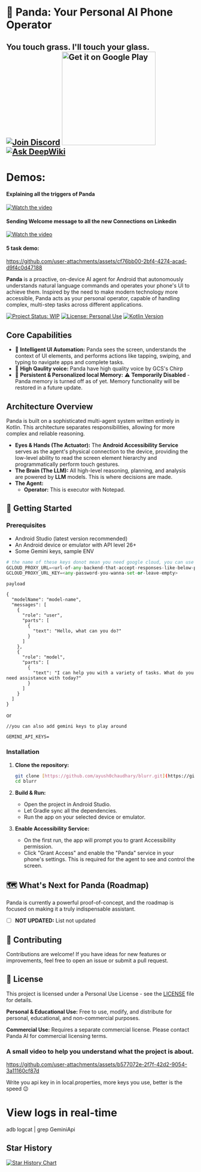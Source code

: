 # 🐼 Panda: Your Personal AI Phone Operator  
**You touch grass. I'll touch your glass.**  
[![Join Discord](https://img.shields.io/badge/Join%20Discord-5865F2?style=for-the-badge&logo=discord&logoColor=white)](https://discord.gg/b2hxFNXvWk)
<a href='https://play.google.com/store/apps/details?id=com.blurr.voice&hl=en_US&pcampaignid=pcampaignidMKT-Other-global-all-co-prtnr-py-PartBadge-Mar2515-1'><img alt='Get it on Google Play' src='https://play.google.com/intl/en_us/badges/static/images/badges/en_badge_web_generic.png' width=250/></a>
[![Ask DeepWiki](https://deepwiki.com/badge.svg)](https://deepwiki.com/Ayush0Chaudhary/blurr)
---

# Demos:

#### Explaining all the triggers of Panda
 [![Watch the video](https://img.youtube.com/vi/IDvuqmPyKZs/hqdefault.jpg)](https://www.youtube.com/embed/IDvuqmPyKZs)

#### Sending Welcome message to all the new Connections on Linkedin
 [![Watch the video](https://img.youtube.com/vi/JO_EWFYJJjA/hqdefault.jpg)](https://www.youtube.com/embed/JO_EWFYJJjA)

#### 5 task demo: 
https://github.com/user-attachments/assets/cf76bb00-2bf4-4274-acad-d9f4c0d47188


**Panda** is a proactive, on-device AI agent for Android that autonomously understands natural language commands and operates your phone's UI to achieve them. Inspired by the need to make modern technology more accessible, Panda acts as your personal operator, capable of handling complex, multi-step tasks across different applications.

[![Project Status: WIP](https://img.shields.io/badge/project%20status-wip-yellow.svg)](https://wip.vost.pt/)
[![License: Personal Use](https://img.shields.io/badge/License-Personal%20Use%20Only-red.svg)](./LICENSE)
[![Kotlin Version](https://img.shields.io/badge/Kotlin-1.9.22-7F52FF.svg?logo=kotlin)](https://kotlinlang.org)

## Core Capabilities

* 🧠 **Intelligent UI Automation:** Panda sees the screen, understands the context of UI elements, and performs actions like tapping, swiping, and typing to navigate apps and complete tasks.
* 📢 **High Qaulity voice:** Panda have high quality voice by GCS's Chirp  
* 💾 **Persistent & Personalized local Memory:** ⚠️ **Temporarily Disabled** - Panda memory is turned off as of yet. Memory functionality will be restored in a future update.

## Architecture Overview

Panda is built on a sophisticated multi-agent system written entirely in Kotlin. This architecture separates responsibilities, allowing for more complex and reliable reasoning.

* **Eyes & Hands (The Actuator):** The **Android Accessibility Service** serves as the agent's physical connection to the device, providing the low-level ability to read the screen element hierarchy and programmatically perform touch gestures.
* **The Brain (The LLM):** All high-level reasoning, planning, and analysis are powered by **LLM** models. This is where decisions are made.
* **The Agent:**
    * **Operator:** This is executor with Notepad.


## 🚀 Getting Started

### Prerequisites
* Android Studio (latest version recommended)
* An Android device or emulator with API level 26+
* Some Gemini keys, sample ENV
```python
# the name of these keys donot mean you need google cloud, you can use any servers that can accept requests, i will improve the developer experience in the future by making openapi compatible
GCLOUD_PROXY_URL=<url-of-any-backend-that-accept-responses-like-below-payload>
GCLOUD_PROXY_URL_KEY=<any-password-you-wanna-set-or-leave-empty>
```
`payload`
```
{
  "modelName": "model-name",
  "messages": [
    {
      "role": "user",
      "parts": [
        {
          "text": "Hello, what can you do?"
        }
      ]
    },
    {
      "role": "model",
      "parts": [
        {
          "text": "I can help you with a variety of tasks. What do you need assistance with today?"
        }
      ]
    }
  ]
}
```
or
```
//you can also add gemini keys to play around

GEMINI_API_KEYS=
```




### Installation

1.  **Clone the repository:**
    ```bash
    git clone [https://github.com/ayush0chaudhary/blurr.git](https://github.com/ayush0chaudhary/blurr.git)
    cd blurr
    ```

2.  **Build & Run:**
    * Open the project in Android Studio.
    * Let Gradle sync all the dependencies.
    * Run the app on your selected device or emulator.

3.  **Enable Accessibility Service:**
    * On the first run, the app will prompt you to grant Accessibility permission.
    * Click "Grant Access" and enable the "Panda" service in your phone's settings. This is required for the agent to see and control the screen.

## 🗺️ What's Next for Panda (Roadmap)

Panda is currently a powerful proof-of-concept, and the roadmap is focused on making it a truly indispensable assistant.

* [ ] **NOT UPDATED:** List not updated

## 🤝 Contributing

Contributions are welcome! If you have ideas for new features or improvements, feel free to open an issue or submit a pull request.

## 📜 License

This project is licensed under a Personal Use License - see the [LICENSE](LICENSE) file for details.

**Personal & Educational Use:** Free to use, modify, and distribute for personal, educational, and non-commercial purposes.

**Commercial Use:** Requires a separate commercial license. Please contact Panda AI for commercial licensing terms.

### A small video to help you understand what the project is about. 
https://github.com/user-attachments/assets/b577072e-2f7f-42d2-9054-3a11160cf87d

Write you api key in in local.properties, more keys you use, better is the speed 😉

# View logs in real-time
adb logcat | grep GeminiApi

## Star History

[![Star History Chart](https://api.star-history.com/svg?repos=Ayush0Chaudhary/blurr&type=Timeline)](https://www.star-history.com/#Ayush0Chaudhary/blurr&Timeline)
